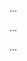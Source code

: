 <panel type="warning" header=":trophy: Can use good naming :star::star:" expandable expanded no-close>

<panel type="warning" header=":trophy: Can explain the need for good names in code :star::star:" expandable>
  <include src="../../book/codeQuality/nameWell/introduction/full.md" />
  <panel header=":dart: Evidence" expanded>

...

  </panel>
</panel>

<panel type="warning" header=":trophy: Can follow basic guidelines for naming :star::star:" expandable>
  <include src="../../book/codeQuality/nameWell/basic/full.md" />
  <panel header=":dart: Evidence" expanded>

...

  </panel>
</panel>


<panel type="info" header=":trophy: Can follow intermediate guidelines for naming :star::star::star:" expandable>
  <include src="../../book/codeQuality/nameWell/intermediate/full.md" />
  <panel header=":dart: Evidence" expanded>

...

  </panel>
</panel>

</panel>
